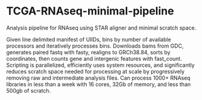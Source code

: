 # TCGA-RNAseq-minimal-pipeline

Analysis pipeline for RNAseq using STAR aligner and minimal scratch space.

Given line delimited manifest of UIIDs, bins by number of available processors and iteratively processes bins. Downloads bams from GDC, generates paired fastq with fasty, realigns to GRCh38.84, sorts by coordinates, then counts gene and intergenic features with fast_count. Scripting is parallelized, efficiently uses system resources, and significantly reduces scratch space needed for processing at scale by progressively removing raw and intermediate analysis files. Can process 1000+ RNAseq libraries in less than a week with 16 cores, 32Gb of memory, and less than 500gb of scratch.
